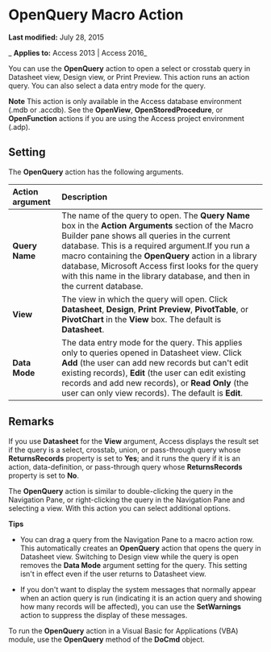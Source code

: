 
# OpenQuery Macro Action

 **Last modified:** July 28, 2015

 _ **Applies to:** Access 2013 | Access 2016_

You can use the  **OpenQuery** action to open a select or crosstab query in Datasheet view, Design view, or Print Preview. This action runs an action query. You can also select a data entry mode for the query.


 **Note**  This action is only available in the Access database environment (.mdb or .accdb). See the  **OpenView**,  **OpenStoredProcedure**, or  **OpenFunction** actions if you are using the Access project environment (.adp).


## Setting

The  **OpenQuery** action has the following arguments.



|**Action argument**|**Description**|
|:-----|:-----|
|**Query Name**|The name of the query to open. The  **Query Name** box in the **Action Arguments** section of the Macro Builder pane shows all queries in the current database. This is a required argument.If you run a macro containing the **OpenQuery** action in a library database, Microsoft Access first looks for the query with this name in the library database, and then in the current database.|
|**View**|The view in which the query will open. Click  **Datasheet**,  **Design**,  **Print Preview**,  **PivotTable**, or  **PivotChart** in the **View** box. The default is **Datasheet**.|
|**Data Mode**|The data entry mode for the query. This applies only to queries opened in Datasheet view. Click  **Add** (the user can add new records but can't edit existing records), **Edit** (the user can edit existing records and add new records), or **Read Only** (the user can only view records). The default is **Edit**.|

## Remarks

If you use  **Datasheet** for the **View** argument, Access displays the result set if the query is a select, crosstab, union, or pass-through query whose **ReturnsRecords** property is set to **Yes**; and it runs the query if it is an action, data-definition, or pass-through query whose **ReturnsRecords** property is set to **No**.

The  **OpenQuery** action is similar to double-clicking the query in the Navigation Pane, or right-clicking the query in the Navigation Pane and selecting a view. With this action you can select additional options.

 **Tips**


- You can drag a query from the Navigation Pane to a macro action row. This automatically creates an  **OpenQuery** action that opens the query in Datasheet view. Switching to Design view while the query is open removes the **Data Mode** argument setting for the query. This setting isn't in effect even if the user returns to Datasheet view.
    
- If you don't want to display the system messages that normally appear when an action query is run (indicating it is an action query and showing how many records will be affected), you can use the  **SetWarnings** action to suppress the display of these messages.
    
To run the  **OpenQuery** action in a Visual Basic for Applications (VBA) module, use the **OpenQuery** method of the **DoCmd** object.

